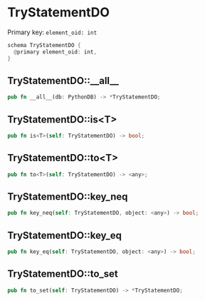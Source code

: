 # TryStatementDO

Primary key: `element_oid: int`

```rust
schema TryStatementDO {
  @primary element_oid: int,
}
```
## TryStatementDO::\_\_all\_\_

```rust
pub fn __all__(db: PythonDB) -> *TryStatementDO;
```
## TryStatementDO::is\<T\>

```rust
pub fn is<T>(self: TryStatementDO) -> bool;
```
## TryStatementDO::to\<T\>

```rust
pub fn to<T>(self: TryStatementDO) -> <any>;
```
## TryStatementDO::key\_neq

```rust
pub fn key_neq(self: TryStatementDO, object: <any>) -> bool;
```
## TryStatementDO::key\_eq

```rust
pub fn key_eq(self: TryStatementDO, object: <any>) -> bool;
```
## TryStatementDO::to\_set

```rust
pub fn to_set(self: TryStatementDO) -> *TryStatementDO;
```
